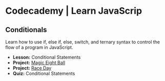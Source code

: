 # Codecademy | Learn JavaScrip

## Conditionals

Learn how to use if, else if, else, switch, and ternary syntax to control the flow of a program in JavaScript.

- **Lesson:** Conditional Statements
- **Project:** [Magic Eight Ball](https://github.com/MateusEvng/CodeCademy_Learn_JavaScrip-course/blob/course/2.%20Conditionals/Magic%20Eight%20Ball.js)
- **Project:** [Race Day](https://github.com/MateusEvng/CodeCademy_Learn_JavaScrip-course/blob/course/2.%20Conditionals/Race%20Day.js)
- **Quiz:** Conditional Statements
